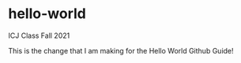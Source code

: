 # hello-world
ICJ Class Fall 2021

This is the change that I am making for the Hello World Github Guide!
